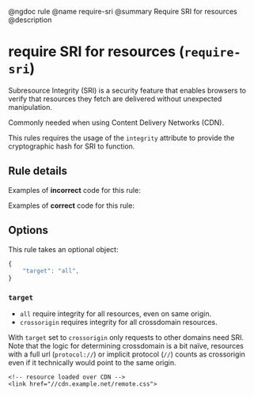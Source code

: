@ngdoc rule
@name require-sri
@summary Require SRI for resources
@description

# require SRI for resources (`require-sri`)

Subresource Integrity (SRI) is a security feature that enables browsers to
verify that resources they fetch are delivered without unexpected manipulation.

Commonly needed when using Content Delivery Networks (CDN).

This rules requires the usage of the `integrity` attribute to provide the
cryptographic hash for SRI to function.

## Rule details

Examples of **incorrect** code for this rule:

<validate name="incorrect" rules="require-sri">
    <script href="//cdn.example.net/jquery.min.js"></script>
</validate>

Examples of **correct** code for this rule:

<validate name="correct" rules="require-sri">
    <script href="//cdn.example.net/jquery.min.js" integrity="sha384-..."></script>
</validate>

## Options

This rule takes an optional object:

```javascript
{
	"target": "all",
}
```

### `target`

- `all` require integrity for all resources, even on same origin.
- `crossorigin` requires integrity for all crossdomain resources.

With `target` set to `crossorigin` only requests to other domains need SRI. Note
that the logic for determining crossdomain is a bit naïve, resources with a full
url (`protocol://`) or implicit protocol (`//`) counts as crossorigin even if it
technically would point to the same origin.

<validate name="crossorigin" rules="require-sri" require-sri='{"target": "crossdomain"}'>
    <!--- local resource -->
    <link href="local.css">

    <!-- resource loaded over CDN -->
    <link href="//cdn.example.net/remote.css">

</validate>
